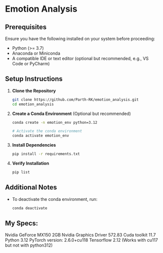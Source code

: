 # Emotion Analysis

## Prerequisites

Ensure you have the following installed on your system before proceeding:

- Python (>= 3.7)
- Anaconda or Miniconda
- A compatible IDE or text editor (optional but recommended, e.g., VS Code or PyCharm)

## Setup Instructions

1. **Clone the Repository**
   
   ```bash
   git clone https://github.com/Parth-RK/emotion_analysis.git
   cd emotion_analysis
   ```

2. **Create a Conda Environment** (Optional but recommended)

   ```bash
   conda create -n emotion_env python=3.12
   ```
   ```bash
   # Activate the conda environment
   conda activate emotion_env
   ```

3. **Install Dependencies**

   ```bash
   pip install -r requirements.txt
   ```

4. **Verify Installation**

   ```bash
   pip list
   ```

## Additional Notes

- To deactivate the conda environment, run:
  ```bash
  conda deactivate
  ```

## My Specs:
Nvidia GeForce MX150 2GB
Nvidia Graphics Driver 572.83
Cuda toolkit 11.7
Python 3.12
PyTorch version: 2.6.0+cu118
Tensorflow 2.12 (Works with cu117 but not with python312)